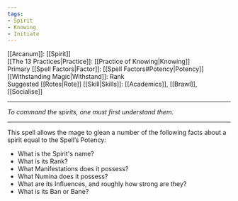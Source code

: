 ```yaml
---
tags:
- Spirit
- Knowing
- Initiate
---
```


[[Arcanum]]: [[Spirit]]\
[[The 13 Practices|Practice]]: [[Practice of Knowing|Knowing]]\
Primary [[Spell Factors|Factor]]: [[Spell Factors#Potency|Potency]]\
[[Withstanding Magic|Withstand]]: Rank\
Suggested [[Rotes|Rote]] [[Skill|Skills]]: [[Academics]], [[Brawl]], [[Socialise]]

---

_To command the spirits, one must first understand them._

---

This spell allows the mage to glean a number of the following facts about a spirit equal to the Spell’s Potency:
- What is the Spirit's name?
- What is its Rank?
- What Manifestations does it possess?
- What Numina does it possess?
- What are its Influences, and roughly how strong are they?
- What is its Ban or Bane?